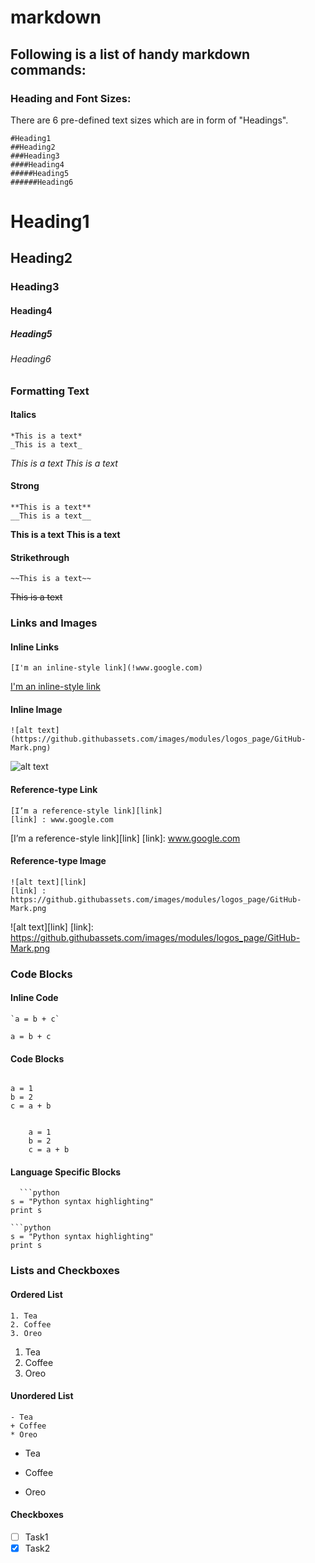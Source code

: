 # markdown
## Following is a list of handy markdown commands:
### Heading and Font Sizes:
There are 6 pre-defined text sizes which are in form of "Headings".
```
#Heading1
##Heading2
###Heading3
####Heading4
#####Heading5
######Heading6
```
# Heading1
## Heading2
### Heading3
#### Heading4
##### Heading5
###### Heading6
### Formatting Text
#### Italics
```
*This is a text*
_This is a text_
```
*This is a text*
_This is a text_
#### Strong
```
**This is a text**
__This is a text__
```
**This is a text**
__This is a text__
#### Strikethrough
```
~~This is a text~~
```
~~This is a text~~
### Links and Images
#### Inline Links
```
[I'm an inline-style link](!www.google.com)
```
[I'm an inline-style link](!www.google.com)
#### Inline Image
```
![alt text](https://github.githubassets.com/images/modules/logos_page/GitHub-Mark.png)
```
![alt text](https://github.githubassets.com/images/modules/logos_page/GitHub-Mark.png)
#### Reference-type Link
```
[I’m a reference-style link][link]
[link] : www.google.com
```
[I’m a reference-style link][link]
[link]: www.google.com
#### Reference-type Image
```
![alt text][link]
[link] : https://github.githubassets.com/images/modules/logos_page/GitHub-Mark.png
```
![alt text][link]
[link]: https://github.githubassets.com/images/modules/logos_page/GitHub-Mark.png
### Code Blocks
#### Inline Code
```
`a = b + c`
```
`a = b + c`
#### Code Blocks
```
```
    a = 1
    b = 2
    c = a + b
```
```
```
    a = 1
    b = 2
    c = a + b
```
#### Language Specific Blocks
```
  ```python
s = "Python syntax highlighting"
print s
  ```
```
```python
s = "Python syntax highlighting"
print s
```
### Lists and Checkboxes
#### Ordered List
```
1. Tea
2. Coffee
3. Oreo
```
1. Tea
2. Coffee
3. Oreo
#### Unordered List
```
- Tea
+ Coffee
* Oreo
```
- Tea
+ Coffee
* Oreo
#### Checkboxes
- [ ] Task1
- [x] Task2
